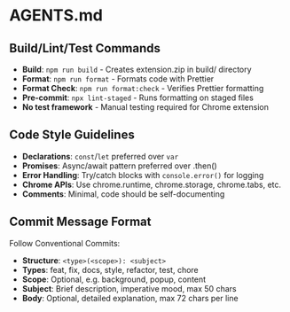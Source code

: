 # AGENTS.md

## Build/Lint/Test Commands

- **Build**: `npm run build` - Creates extension.zip in build/ directory
- **Format**: `npm run format` - Formats code with Prettier
- **Format Check**: `npm run format:check` - Verifies Prettier formatting
- **Pre-commit**: `npx lint-staged` - Runs formatting on staged files
- **No test framework** - Manual testing required for Chrome extension

## Code Style Guidelines

- **Declarations**: `const`/`let` preferred over `var`
- **Promises**: Async/await pattern preferred over .then()
- **Error Handling**: Try/catch blocks with `console.error()` for logging
- **Chrome APIs**: Use chrome.runtime, chrome.storage, chrome.tabs, etc.
- **Comments**: Minimal, code should be self-documenting

## Commit Message Format

Follow Conventional Commits:

- **Structure**: `<type>(<scope>): <subject>`
- **Types**: feat, fix, docs, style, refactor, test, chore
- **Scope**: Optional, e.g. background, popup, content
- **Subject**: Brief description, imperative mood, max 50 chars
- **Body**: Optional, detailed explanation, max 72 chars per line

